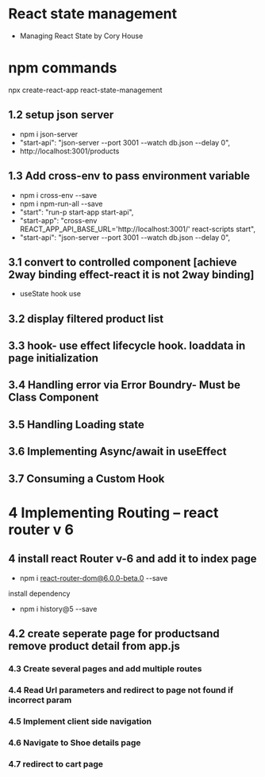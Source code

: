# React state management

- Managing React State by Cory House

# npm commands

npx create-react-app react-state-management

## 1.2 setup json server

- npm i json-server
- "start-api": "json-server --port 3001 --watch db.json --delay 0",
- http://localhost:3001/products

## 1.3 Add cross-env to pass environment variable

- npm i cross-env --save
- npm i npm-run-all --save
- "start": "run-p start-app start-api",
- "start-app": "cross-env REACT_APP_API_BASE_URL='http://localhost:3001/' react-scripts start",
- "start-api": "json-server --port 3001 --watch db.json --delay 0",

## 3.1 convert to controlled component [achieve 2way binding effect-react it is not 2way binding]

- useState hook use

## 3.2 display filtered product list

## 3.3 hook- use effect lifecycle hook. loaddata in page initialization

## 3.4 Handling error via Error Boundry- Must be Class Component

## 3.5 Handling Loading state

## 3.6 Implementing Async/await in useEffect

## 3.7 Consuming a Custom Hook

# 4 Implementing Routing – react router v 6

## 4 install react Router v-6 and add it to index page

- npm i react-router-dom@6.0.0-beta.0 --save

install dependency

- npm i history@5 --save

## 4.2 create seperate page for productsand remove product detail from app.js

### 4.3 Create several pages and add multiple routes

### 4.4 Read Url parameters and redirect to page not found if incorrect param

### 4.5 Implement client side navigation

### 4.6 Navigate to Shoe details page

### 4.7 redirect to cart page
